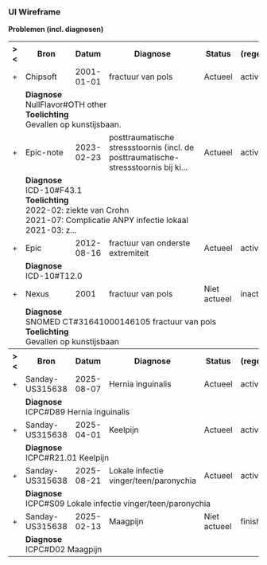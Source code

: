 ### UI Wireframe
<b>Problemen (incl. diagnosen)</b>
<table class="grid">
<tbody>
<tr><th>&gt;&lt;</th>
<th>Bron</th>
<th>Datum</th>
<th>Diagnose</th>
<th>Status</th>
<th>(regelkleur)</th>
</tr>
<tr><td>+</td>
<td>Chipsoft</td>
<td>2001-01-01</td>
<td>fractuur van pols</td>
<td>Actueel</td>
<td>active</td>
</tr><tr><td></td><td colspan=5>
<b>Diagnose</b><br/>NullFlavor#OTH other<br/>
<b>Toelichting</b><br/>Gevallen op kunstijsbaan.<br/>
</td></tr>
<tr><td>+</td>
<td>Epic-note</td>
<td>2023-02-23</td>
<td>posttraumatische stressstoornis (incl. de posttraumatische-stressstoornis bij ki...</td>
<td>Actueel</td>
<td>active</td>
</tr><tr><td></td><td colspan=5>
<b>Diagnose</b><br/>ICD-10#F43.1 <br/>
<b>Toelichting</b><br/>2022-02: ziekte van Crohn<br/>2021-07: Complicatie ANPY infectie lokaal<br/>2021-03: z...<br/>
</td></tr>
<tr><td>+</td>
<td>Epic</td>
<td>2012-08-16</td>
<td>fractuur van onderste extremiteit</td>
<td>Actueel</td>
<td>active</td>
</tr><tr><td></td><td colspan=5>
<b>Diagnose</b><br/>ICD-10#T12.0 <br/>
</td></tr>
<tr><td>+</td>
<td>Nexus</td>
<td>2001</td>
<td>fractuur van pols</td>
<td>Niet actueel</td>
<td>inactive</td>
</tr><tr><td></td><td colspan=5>
<b>Diagnose</b><br/>SNOMED CT#31641000146105 fractuur van pols<br/>
<b>Toelichting</b><br/>Gevallen op kunstijsbaan<br/>
</td></tr>
<tr><th>&gt;&lt;</th>
<th>Bron</th>
<th>Datum</th>
<th>Diagnose</th>
<th>Status</th>
<th>(regelkleur)</th>
</tr>
<tr><td>+</td>
<td>Sanday-US315638</td>
<td>2025-08-07</td>
<td>Hernia inguinalis</td>
<td>Actueel</td>
<td>active</td>
</tr><tr><td></td><td colspan=5>
<b>Diagnose</b><br/>ICPC#D89 Hernia inguinalis<br/>
</td></tr>
<tr><td>+</td>
<td>Sanday-US315638</td>
<td>2025-04-01</td>
<td>Keelpijn</td>
<td>Actueel</td>
<td>active</td>
</tr><tr><td></td><td colspan=5>
<b>Diagnose</b><br/>ICPC#R21.01 Keelpijn<br/>
</td></tr>
<tr><td>+</td>
<td>Sanday-US315638</td>
<td>2025-08-21</td>
<td>Lokale infectie vinger/teen/paronychia</td>
<td>Actueel</td>
<td>active</td>
</tr><tr><td></td><td colspan=5>
<b>Diagnose</b><br/>ICPC#S09 Lokale infectie vinger/teen/paronychia<br/>
</td></tr>
<tr><td>+</td>
<td>Sanday-US315638</td>
<td>2025-02-13</td>
<td>Maagpijn</td>
<td>Niet actueel</td>
<td>finished</td>
</tr><tr><td></td><td colspan=5>
<b>Diagnose</b><br/>ICPC#D02 Maagpijn<br/>
</td></tr>
</tbody>
</table>